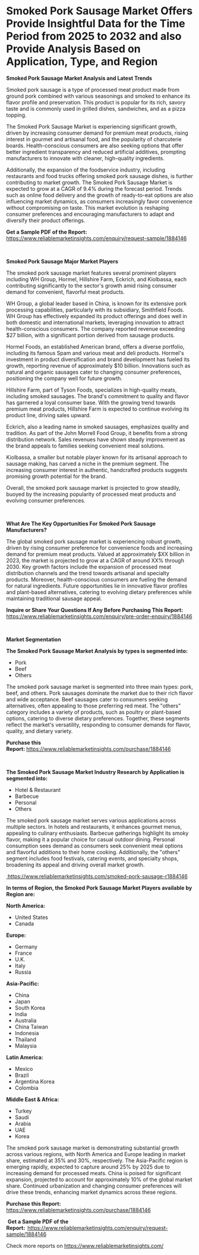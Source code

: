 <p><h1>Smoked Pork Sausage Market Offers Provide Insightful Data for the Time Period from 2025 to 2032 and also Provide Analysis Based on Application, Type, and Region</h1></p><p><strong>Smoked Pork Sausage Market Analysis and Latest Trends</strong></p>
<p><p>Smoked pork sausage is a type of processed meat product made from ground pork combined with various seasonings and smoked to enhance its flavor profile and preservation. This product is popular for its rich, savory taste and is commonly used in grilled dishes, sandwiches, and as a pizza topping. </p><p>The Smoked Pork Sausage Market is experiencing significant growth, driven by increasing consumer demand for premium meat products, rising interest in gourmet and artisanal food, and the popularity of charcuterie boards. Health-conscious consumers are also seeking options that offer better ingredient transparency and reduced artificial additives, prompting manufacturers to innovate with cleaner, high-quality ingredients. </p><p>Additionally, the expansion of the foodservice industry, including restaurants and food trucks offering smoked pork sausage dishes, is further contributing to market growth. The Smoked Pork Sausage Market is expected to grow at a CAGR of 9.4% during the forecast period. Trends such as online food delivery and the growth of ready-to-eat options are also influencing market dynamics, as consumers increasingly favor convenience without compromising on taste. This market evolution is reshaping consumer preferences and encouraging manufacturers to adapt and diversify their product offerings.</p></p>
<p><strong>Get a Sample PDF of the Report:&nbsp;</strong> <a href="https://www.reliablemarketinsights.com/enquiry/request-sample/1884146?utm_campaign=2133&utm_medium=2&utm_source=Github&utm_content=ia&utm_term=14022025&utm_id=smoked-pork-sausage">https://www.reliablemarketinsights.com/enquiry/request-sample/1884146</a></p>
<p>&nbsp;</p>
<p><strong>Smoked Pork Sausage Major Market Players</strong></p>
<p><p>The smoked pork sausage market features several prominent players including WH Group, Hormel, Hillshire Farm, Eckrich, and Kiolbassa, each contributing significantly to the sector's growth amid rising consumer demand for convenient, flavorful meat products.</p><p>WH Group, a global leader based in China, is known for its extensive pork processing capabilities, particularly with its subsidiary, Smithfield Foods. WH Group has effectively expanded its product offerings and does well in both domestic and international markets, leveraging innovation to attract health-conscious consumers. The company reported revenue exceeding $27 billion, with a significant portion derived from sausage products.</p><p>Hormel Foods, an established American brand, offers a diverse portfolio, including its famous Spam and various meat and deli products. Hormel's investment in product diversification and brand development has fueled its growth, reporting revenue of approximately $10 billion. Innovations such as natural and organic sausages cater to changing consumer preferences, positioning the company well for future growth.</p><p>Hillshire Farm, part of Tyson Foods, specializes in high-quality meats, including smoked sausages. The brand's commitment to quality and flavor has garnered a loyal consumer base. With the growing trend towards premium meat products, Hillshire Farm is expected to continue evolving its product line, driving sales upward.</p><p>Eckrich, also a leading name in smoked sausages, emphasizes quality and tradition. As part of the John Morrell Food Group, it benefits from a strong distribution network. Sales revenues have shown steady improvement as the brand appeals to families seeking convenient meal solutions.</p><p>Kiolbassa, a smaller but notable player known for its artisanal approach to sausage making, has carved a niche in the premium segment. The increasing consumer interest in authentic, handcrafted products suggests promising growth potential for the brand.</p><p>Overall, the smoked pork sausage market is projected to grow steadily, buoyed by the increasing popularity of processed meat products and evolving consumer preferences.</p></p>
<p>&nbsp;</p>
<p><strong>What Are The Key Opportunities For Smoked Pork Sausage Manufacturers?</strong></p>
<p><p>The global smoked pork sausage market is experiencing robust growth, driven by rising consumer preference for convenience foods and increasing demand for premium meat products. Valued at approximately $XX billion in 2023, the market is projected to grow at a CAGR of around XX% through 2030. Key growth factors include the expansion of processed meat distribution channels and the trend towards artisanal and specialty products. Moreover, health-conscious consumers are fueling the demand for natural ingredients. Future opportunities lie in innovative flavor profiles and plant-based alternatives, catering to evolving dietary preferences while maintaining traditional sausage appeal.</p></p>
<p><strong>Inquire or Share Your Questions If Any Before Purchasing This Report:</strong> <a href="https://www.reliablemarketinsights.com/enquiry/pre-order-enquiry/1884146?utm_campaign=2133&utm_medium=2&utm_source=Github&utm_content=ia&utm_term=14022025&utm_id=smoked-pork-sausage">https://www.reliablemarketinsights.com/enquiry/pre-order-enquiry/1884146</a></p>
<p>&nbsp;</p>
<p><strong>Market Segmentation</strong></p>
<p><strong>The Smoked Pork Sausage Market Analysis by types is segmented into:</strong></p>
<p><ul><li>Pork</li><li>Beef</li><li>Others</li></ul></p>
<p><p>The smoked pork sausage market is segmented into three main types: pork, beef, and others. Pork sausages dominate the market due to their rich flavor and wide acceptance. Beef sausages cater to consumers seeking alternatives, often appealing to those preferring red meat. The "others" category includes a variety of products, such as poultry or plant-based options, catering to diverse dietary preferences. Together, these segments reflect the market's versatility, responding to consumer demands for flavor, quality, and dietary variety.</p></p>
<p><strong>Purchase this Report:&nbsp;</strong><a href="https://www.reliablemarketinsights.com/purchase/1884146?utm_campaign=2133&utm_medium=2&utm_source=Github&utm_content=ia&utm_term=14022025&utm_id=smoked-pork-sausage">https://www.reliablemarketinsights.com/purchase/1884146</a></p>
<p>&nbsp;</p>
<p><strong>The Smoked Pork Sausage Market Industry Research by Application is segmented into:</strong></p>
<p><ul><li>Hotel & Restaurant</li><li>Barbecue</li><li>Personal</li><li>Others</li></ul></p>
<p><p>The smoked pork sausage market serves various applications across multiple sectors. In hotels and restaurants, it enhances gourmet menus, appealing to culinary enthusiasts. Barbecue gatherings highlight its smoky flavor, making it a popular choice for casual outdoor dining. Personal consumption sees demand as consumers seek convenient meal options and flavorful additions to their home cooking. Additionally, the "others" segment includes food festivals, catering events, and specialty shops, broadening its appeal and driving overall market growth.</p></p>
<p><a href="https://www.reliablemarketinsights.com/smoked-pork-sausage-r1884146?utm_campaign=2133&utm_medium=2&utm_source=Github&utm_content=ia&utm_term=14022025&utm_id=smoked-pork-sausage">&nbsp;https://www.reliablemarketinsights.com/smoked-pork-sausage-r1884146</a></p>
<p><strong>In terms of Region, the Smoked Pork Sausage Market Players available by Region are:</strong></p>
<p>
    <p> <strong> North America: </strong>
        <ul>
            <li>United States</li>
            <li>Canada</li>
        </ul>
        </p> 
    <p> <strong> Europe: </strong>
        <ul>
            <li>Germany</li>
            <li>France</li>
            <li>U.K.</li>
            <li>Italy</li>
            <li>Russia</li>
        </ul>
        </p> 
    <p> <strong> Asia-Pacific: </strong>
        <ul>
            <li>China</li>
            <li>Japan</li>
            <li>South Korea</li>
            <li>India</li>
            <li>Australia</li>
            <li>China Taiwan</li>
            <li>Indonesia</li>
            <li>Thailand</li>
            <li>Malaysia</li>
        </ul>
        </p> 
    <p> <strong> Latin America: </strong>
        <ul>
            <li>Mexico</li>
            <li>Brazil</li>
            <li>Argentina Korea</li>
            <li>Colombia</li>
        </ul>
        </p> 
    <p> <strong> Middle East & Africa: </strong>
        <ul>
            <li>Turkey</li>
            <li>Saudi</li>
            <li>Arabia</li>
            <li>UAE</li>
            <li>Korea</li>
        </ul>
    </p>
    </p>
<p><p>The smoked pork sausage market is demonstrating substantial growth across various regions, with North America and Europe leading in market share, estimated at 35% and 30%, respectively. The Asia-Pacific region is emerging rapidly, expected to capture around 25% by 2025 due to increasing demand for processed meats. China is poised for significant expansion, projected to account for approximately 10% of the global market share. Continued urbanization and changing consumer preferences will drive these trends, enhancing market dynamics across these regions.</p></p>
<p><strong>Purchase this Report: </strong><a href="https://www.reliablemarketinsights.com/purchase/1884146?utm_campaign=2133&utm_medium=2&utm_source=Github&utm_content=ia&utm_term=14022025&utm_id=smoked-pork-sausage">https://www.reliablemarketinsights.com/purchase/1884146</a></p>
<p>&nbsp;<strong>Get a Sample PDF of the Report:&nbsp;&nbsp;</strong><a href="https://www.reliablemarketinsights.com/enquiry/request-sample/1884146?utm_campaign=2133&utm_medium=2&utm_source=Github&utm_content=ia&utm_term=14022025&utm_id=smoked-pork-sausage">https://www.reliablemarketinsights.com/enquiry/request-sample/1884146</a></p>
<p><strong></strong></p>
<p>Check more reports on <a href="https://www.reliablemarketinsights.com/?utm_campaign=2133&utm_medium=2&utm_source=Github&utm_content=ia&utm_term=14022025&utm_id=smoked-pork-sausage">https://www.reliablemarketinsights.com/</a></p>